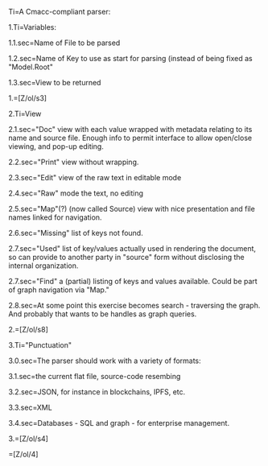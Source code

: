 Ti=A Cmacc-compliant parser:

1.Ti=Variables:

1.1.sec=Name of File to be parsed

1.2.sec=Name of Key to use as start for parsing (instead of being fixed as "Model.Root"

1.3.sec=View to be returned

1.=[Z/ol/s3]

2.Ti=View

2.1.sec="Doc" view with each value wrapped with metadata relating to its name and source file.  Enough info to permit interface to allow open/close viewing, and pop-up editing.

2.2.sec="Print" view without wrapping.

2.3.sec="Edit" view of the raw text in editable mode

2.4.sec="Raw" mode the text, no editing

2.5.sec="Map"(?) (now called Source) view with nice presentation and file names linked for navigation.

2.6.sec="Missing" list of keys not found.

2.7.sec="Used" list of key/values actually used in rendering the document, so can provide to another party in "source" form without disclosing the internal organization.

2.7.sec="Find"  a (partial) listing of keys and values available.  Could be part of graph navigation via "Map."  

2.8.sec=At some point this exercise becomes search - traversing the graph.  And probably that wants to be handles as graph queries.    

2.=[Z/ol/s8]

3.Ti="Punctuation"

3.0.sec=The parser should work with a variety of formats:
 
3.1.sec=the current flat file, source-code resembing

3.2.sec=JSON, for instance in blockchains, IPFS, etc.

3.3.sec=XML

3.4.sec=Databases - SQL and graph - for enterprise management.

3.=[Z/ol/s4]

=[Z/ol/4]  
